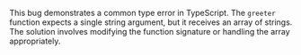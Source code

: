 This bug demonstrates a common type error in TypeScript.  The `greeter` function expects a single string argument, but it receives an array of strings.  The solution involves modifying the function signature or handling the array appropriately.